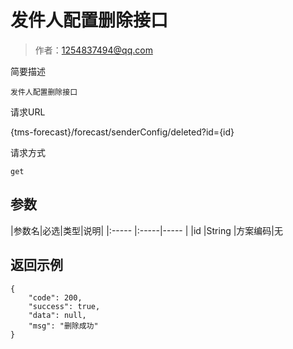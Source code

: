 # 发件人配置删除接口

> 作者：1254837494@qq.com

简要描述

    发件人配置删除接口

请求URL

   {tms-forecast}/forecast/senderConfig/deleted?id={id}

请求方式

    get

## 参数

|参数名|必选|类型|说明|
|:-----  |:-----|-----                  |
|id |String   |方案编码|无

## 返回示例 

``` 
{
    "code": 200,
    "success": true,
    "data": null,
    "msg": "删除成功"
}
```